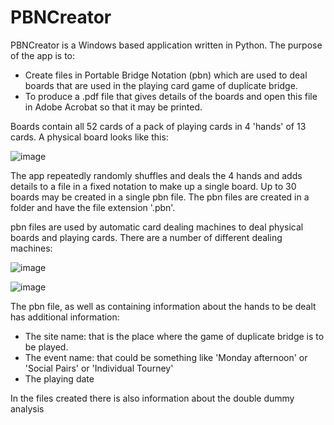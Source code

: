 # PBNCreator
PBNCreator is a Windows based application written in Python.
The purpose of the app is to:
- Create files in Portable Bridge Notation (pbn) which are used to deal boards that are used in the playing card game of duplicate bridge.
- To produce a .pdf file that gives details of the boards and open this file in Adobe Acrobat so that it may be printed.

Boards contain all 52 cards of a pack of playing cards in 4 'hands' of 13 cards. A physical board looks like this:

![image](https://user-images.githubusercontent.com/93732783/142861642-13919e7b-91b9-4312-881e-d521fe2f93de.png)

The app repeatedly randomly shuffles and deals the 4 hands and adds details to a file in a fixed notation to make up a single board.
Up to 30 boards may be created in a single pbn file.
The pbn files are created in a folder and have the file extension '.pbn'.

pbn files are used by automatic card dealing machines to deal physical boards and playing cards.  There are a number of different dealing machines:

![image](https://user-images.githubusercontent.com/93732783/142860123-12acc832-2839-4477-8d41-b2257a661bc0.png)

![image](https://user-images.githubusercontent.com/93732783/142861223-381224f9-b64b-4412-8573-5e10002a0f3d.png)

The pbn file, as well as containing information about the hands to be dealt has additional information:

- The site name: that is the place where the game of duplicate bridge is to be played.
- The event name: that could be something like 'Monday afternoon' or 'Social Pairs' or 'Individual Tourney'
- The playing date

In the files created there is also information about the double dummy analysis
